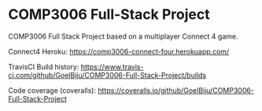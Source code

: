 # COMP3006 Full-Stack Project

COMP3006 Full Stack Project based on a multiplayer Connect 4 game.

Connect4 Heroku: https://comp3006-connect-four.herokuapp.com/

TravisCI Build history: https://www.travis-ci.com/github/GoelBiju/COMP3006-Full-Stack-Project/builds

Code coverage (coveralls): https://coveralls.io/github/GoelBiju/COMP3006-Full-Stack-Project
